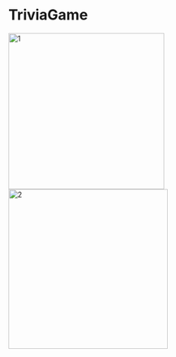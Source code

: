 # TriviaGame
<img width="307" alt="1" src="https://github.com/chuday/TriviaGame/assets/76257209/e423964d-4a28-446e-8e0d-198ca806e1b0">
<img width="314" alt="2" src="https://github.com/chuday/TriviaGame/assets/76257209/51148acf-d51f-414b-8fdf-bd35057d1f11">
